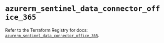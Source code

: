 # `azurerm_sentinel_data_connector_office_365`

Refer to the Terraform Registry for docs: [`azurerm_sentinel_data_connector_office_365`](https://registry.terraform.io/providers/hashicorp/azurerm/4.1.0/docs/resources/sentinel_data_connector_office_365).
